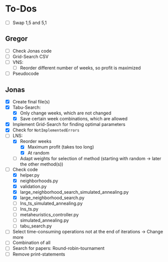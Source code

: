 # To-Dos

- [ ] Swap 1,5 and 5,1

## Gregor
- [ ] Check Jonas code
- [ ] Grid-Search CSV
- [ ] VNS:
  - [ ] Reorder different number of weeks, so profit is maximized
- [ ] Pseudocode

## Jonas 
- [x] Create final file(s)
- [x] Tabu-Search:
  - [x] Only change weeks, which are not changed
  - [x] Save certain week combinations, which are allowed
- [x] Implement Grid-Search for finding optimal parameters
- [x] Check for `NotImplementedErrors`
- [ ] LNS:
  - [x] Reorder weeks
    - [x] Maximum profit (takes too long)
    - [x] At random
  - [ ] Adapt weights for selection of method (starting with random -> later the other method(s))
- [ ] Check code
  - [x] helper.py
  - [x] neighborhoods.py
  - [x] validation.py
  - [x] large_neighborhood_search_simulated_annealing.py
  - [x] large_neighborhood_search.py
  - [ ] lns_ts_simulated_annealing.py
  - [ ] lns_ts.py
  - [ ] metaheuristics_controller.py
  - [ ] simulated_annealing.py
  - [ ] tabu_search.py
- [ ] Select time-consuming operations not at the end of iterations -> Change more
- [ ] Combination of all
- [ ] Search for papers: Round-robin-tournament
- [ ] Remove print-statements